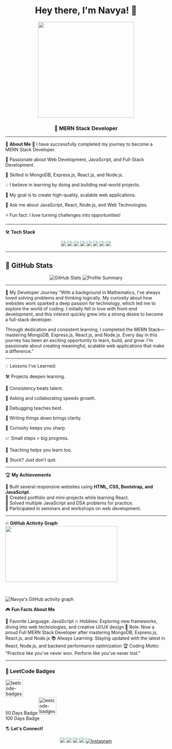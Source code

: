 <h1 align="center">Hey there, I'm Navya! 👋</h1>


 <p align="center">
  <img src="https://media.giphy.com/media/v1.Y2lkPWVjZjA1ZTQ3dWF3b3cxbnBiODR6MDQxdDBqNHdnM2xvMXVya3Q0ajU3MXZ1dmR4NSZlcD12MV9naWZzX3JlbGF0ZWQmY3Q9Zw/i229PTC8BKt9V9RnwZ/giphy.gif" width="300" height="300">
</p>

<h3 align="center">🚀 MERN Stack Developer </h3>

---

🌟 **About Me**
🔭 I have successfully completed my journey to become a MERN Stack Developer.

🌱 Passionate about Web Development, JavaScript, and Full-Stack Development.

🚀 Skilled in MongoDB, Express.js, React.js, and Node.js.

💡 I believe in learning by doing and building real-world projects.

🎯 My goal is to create high-quality, scalable web applications.

💬 Ask me about JavaScript, React, Node.js, and Web Technologies.

⚡ Fun fact: I love turning challenges into opportunities!

---

🛠️ **Tech Stack**
<p align="center">
  <img src="https://img.shields.io/badge/Code-HTML5-orange?style=for-the-badge&logo=html5&logoColor=white">
  <img src="https://img.shields.io/badge/Code-CSS3-blue?style=for-the-badge&logo=css3&logoColor=white">
  <img src="https://img.shields.io/badge/Code-JavaScript-yellow?style=for-the-badge&logo=javascript&logoColor=black">
  <img src="https://img.shields.io/badge/Framework-React-blue?style=for-the-badge&logo=react">
  <img src="https://img.shields.io/badge/Backend-Node.js-green?style=for-the-badge&logo=node.js">
  <img src="https://img.shields.io/badge/Framework-Express.js-black?style=for-the-badge&logo=express&logoColor=white">
  <img src="https://img.shields.io/badge/Database-MongoDB-green?style=for-the-badge&logo=mongodb">
  <img src="https://img.shields.io/badge/Tools-Git-black?style=for-the-badge&logo=git">
</p>

---

## 🚀 GitHub Stats
<p align="center">
  <img src="https://github-readme-stats.vercel.app/api?username=Navya-shaji&show_icons=true&theme=tokyonight" alt="GitHub Stats">
  
  <img src="https://github-profile-summary-cards.vercel.app/api/cards/profile-details?username=Navya-shaji&theme=tokyonight" alt="Profile Summary">
</p>

---
🎯 My Developer Journey
"With a background in Mathematics, I’ve always loved solving problems and thinking logically. My curiosity about how websites work sparked a deep passion for technology, which led me to explore the world of coding. I initially fell in love with front-end development, and this interest quickly grew into a strong desire to become a full-stack developer.

Through dedication and consistent learning, I completed the MERN Stack—mastering MongoDB, Express.js, React.js, and Node.js. Every day in this journey has been an exciting opportunity to learn, build, and grow. I'm passionate about creating meaningful, scalable web applications that make a difference."

---
💡 Lessons I’ve Learned:

🛠️ Projects deepen learning.

📅 Consistency beats talent.

🤝 Asking and collaborating speeds growth.

🐞 Debugging teaches best.

📝 Writing things down brings clarity.

🧠 Curiosity keeps you sharp.

📈 Small steps = big progress.

📣 Teaching helps you learn too.

🧗 Stuck? Just don’t quit.

---

 🏆 **My Achievements**
 
🎯 Built several responsive websites using **HTML, CSS, Bootstrap, and JavaScript**.  
🎯 Created portfolio and mini-projects while learning React.  
🎯 Solved multiple JavaScript and DSA problems for practice.  
🎯 Participated in seminars and workshops on web development.  

---
 🔥 **GitHub Activity Graph**
 <a href="https://github.com/Navya-shaji">
  <img src="https://github-readme-streak-stats.herokuapp.com/?user=Navya-shaji&stroke=ffffff&background=0000&ring=ffffff&fire=ffffff&currStreakNum=ffffff&currStreakLabel=ffffff&sideNums=ffffff&sideLabels=ffffff&dates=ffffff&hide_border=true" width="350" height="175" />
</a>

<br>

![Navya's GitHub activity graph](https://github-readme-activity-graph.vercel.app/graph?username=Navya-shaji&theme=tokyo-night)


 🎮 **Fun Facts About Me**
 
🎯 Favorite Language: JavaScript
🔥 Hobbies: Exploring new frameworks, diving into web technologies, and creative UI/UX design
🚀 Role: Now a proud Full MERN Stack Developer after mastering MongoDB, Express.js, React.js, and Node.js
📚 Always Learning: Staying updated with the latest in React, Node.js, and backend performance optimization
🏆 Coding Motto: "Practice like you've never won. Perform like you've never lost."

---



  
<!--  LeetCode Badges Section -->
<h3>🏅 LeetCode Badges</h3>
  <tr>
    <td align="center" width="150">
        <a href="#" target="_blank"><img src="https://assets.leetcode.com/static_assets/marketing/2024-50.gif"  alt="leetcode-badges" width="55" /></a>
      <br>50 Days Badge
    </td>
       <td align="center" width="150">
        <a href="#" target="_blank"><img src="https://assets.leetcode.com/static_assets/marketing/2024-100.gif"  alt="leetcode-badges" width="55" /></a>
      <br>100 Days Badge
    </td>
  </tr>

<br>


 🌎 **Let's Connect!**
<p align="center">
  <a href="www.linkedin.com/in/navya-shaji-b3b81b325"><img src="https://img.shields.io/badge/LinkedIn-blue?style=for-the-badge&logo=linkedin"></a>
  <a href="mailto:your-navyacshaji12@gmail.com"><img src="https://img.shields.io/badge/Email-red?style=for-the-badge&logo=gmail&logoColor=white"></a>
  <a href="https://github.com/Navya-shaji"><img src="https://img.shields.io/badge/GitHub-black?style=for-the-badge&logo=github"></a>
   <a href="https://leetcode.com/u/Navyacs/"><img src="https://img.shields.io/badge/LeetCode-orange?style=for-the-badge&logo=leetcode&logoColor=white"></a>
<a href="https://www.instagram.com/navyaaaaa_.12" target="_blank">
  <img src="https://img.shields.io/badge/Instagram-E4405F?style=for-the-badge&logo=instagram&logoColor=white" alt="Instagram">
</a>
 
</p>
